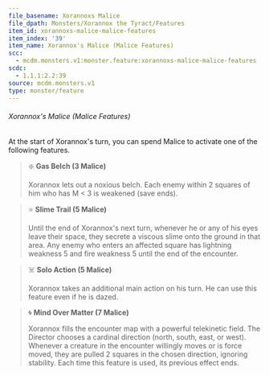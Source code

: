 ```yaml
---
file_basename: Xorannoxs Malice
file_dpath: Monsters/Xorannox the Tyract/Features
item_id: xorannoxs-malice-malice-features
item_index: '39'
item_name: Xorannox's Malice (Malice Features)
scc:
  - mcdm.monsters.v1:monster.feature:xorannoxs-malice-malice-features
scdc:
  - 1.1.1:2.2:39
source: mcdm.monsters.v1
type: monster/feature
---
```


###### Xorannox's Malice (Malice Features)

At the start of Xorannox's turn, you can spend Malice to activate one of the following features.

<!-- -->
> ❇️ **Gas Belch (3 Malice)**
>
> Xorannox lets out a noxious belch. Each enemy within 2 squares of him who has M < 3 is weakened (save ends).

<!-- -->
> ⭐️ **Slime Trail (5 Malice)**
>
> Until the end of Xorannox's next turn, whenever he or any of his eyes leave their space, they secrete a viscous slime onto the ground in that area. Any enemy who enters an affected square has lightning weakness 5 and fire weakness 5 until the end of the encounter.

<!-- -->
> ☠️ **Solo Action (5 Malice)**
>
> Xorannox takes an additional main action on his turn. He can use this feature even if he is dazed.

<!-- -->
> 🌀 **Mind Over Matter (7 Malice)**
>
> Xorannox fills the encounter map with a powerful telekinetic field. The Director chooses a cardinal direction (north, south, east, or west). Whenever a creature in the encounter willingly moves or is force moved, they are pulled 2 squares in the chosen direction, ignoring stability. Each time this feature is used, its previous effect ends.
